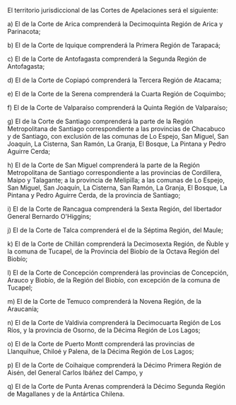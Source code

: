El territorio jurisdiccional de las Cortes de Apelaciones será el siguiente:

a) El de la Corte de Arica comprenderá la Decimoquinta Región de Arica y Parinacota;

b) El de la Corte de Iquique comprenderá la Primera Región de Tarapacá;

c) El de la Corte de Antofagasta comprenderá la Segunda Región de Antofagasta;

d) El de la Corte de Copiapó comprenderá la Tercera Región de Atacama;

e) El de la Corte de la Serena comprenderá la Cuarta Región de Coquimbo;

f) El de la Corte de Valparaíso comprenderá la Quinta Región de Valparaíso;

g) El de la Corte de Santiago comprenderá la parte de la Región Metropolitana de Santiago correspondiente a las provincias de Chacabuco y de Santiago, con exclusión de las comunas de Lo Espejo, San Miguel, San Joaquín, La Cisterna, San Ramón, La Granja, El Bosque, La Pintana y Pedro Aguirre Cerda;

h) El de la Corte de San Miguel comprenderá la parte de la Región Metropolitana de Santiago correspondiente a las provincias de Cordillera, Maipo y Talagante; a la provincia de Melipilla; a las comunas de Lo Espejo, San Miguel, San Joaquín, La Cisterna, San Ramón, La Granja, El Bosque, La Pintana y Pedro Aguirre Cerda, de la provincia de Santiago;

i) El de la Corte de Rancagua comprenderá la Sexta Región, del libertador General Bernardo O'Higgins;

j) El de la Corte de Talca comprenderá el de la Séptima Región, del Maule;

k) El de la Corte de Chillán comprenderá la Decimosexta Región, de Ñuble y la comuna de Tucapel, de la Provincia del Biobío de la Octava Región del Biobío;

l) El de la Corte de Concepción comprenderá las provincias de Concepción, Arauco y Biobío, de la Región del Biobío, con excepción de la comuna de Tucapel;

m) El de la Corte de Temuco comprenderá la Novena Región, de la Araucanía;

n) El de la Corte de Valdivia comprenderá la Decimocuarta Región de Los Ríos, y la provincia de Osorno, de la Décima Región de Los Lagos;

o) El de la Corte de Puerto Montt comprenderá las provincias de Llanquihue, Chiloé y Palena, de la Décima Región de Los Lagos;

p) El de la Corte de Coihaique comprenderá la Décimo Primera Región de Aisén, del General Carlos Ibáñez del Campo, y

q) El de la Corte de Punta Arenas comprenderá la Décimo Segunda Región de Magallanes y de la Antártica Chilena.
